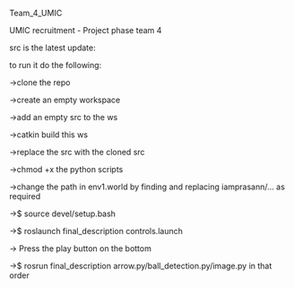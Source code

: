 Team_4_UMIC

UMIC recruitment - Project phase team 4

src is the latest update:

to run it do the following:

->clone the repo

->create an empty workspace

->add an empty src to the ws

->catkin build this ws

->replace the src with the cloned src

->chmod +x the python scripts

->change the path in env1.world by finding and replacing iamprasann/... as required

->$ source devel/setup.bash

->$ roslaunch final_description controls.launch

-> Press the play button on the bottom

->$ rosrun final_description arrow.py/ball_detection.py/image.py in that order
